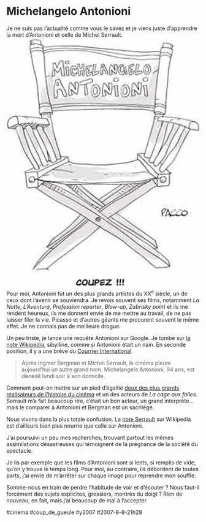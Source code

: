 # Michelangelo Antonioni

Je ne suis pas l’actualité comme vous le savez et je viens juste d’apprendre la mort d’Antonioni et celle de Michel Serrault.
[![Par Pacco](_i/20070808pacco.webp)](http://www.fuckingkarma.com)Pour moi, Antonioni fût un des plus grands artistes du XX<sup>e</sup> siècle, un de ceux dont l’avenir se souviendra. Je revois souvent ses films, notamment *La Notte*, *L’Aventura*, *Profession reporter*, *Blow-up*, *Zabrisky point* et ils me rendent heureux, ils me donnent envie de me mettre au travail, de ne pas laisser filer la vie. Picasso et d’autres géants me procurent souvent le même effet. Je ne connais pas de meilleure drogue.

Un peu triste, je lance une requête Antonioni sur Google. Je tombe sur [la note Wikipedia](http://fr.wikipedia.org/wiki/Michelangelo_Antonioni), sibylline, comme si Antonioni était un nain. En seconde position, il y a une brève du [Courrier International](http://www.courrierinternational.com/article.asp?obj_id=76447).

> Après Ingmar Bergman et Michel Serrault, le cinéma pleure aujourd’hui un autre grand nom. Michelangelo Antonioni, 94 ans, est décédé lundi soir à son domicile.

Comment peut-on mettre sur un pied d’égalité [deux des plus grands réalisateurs de l’histoire du cinéma](http://www.cyberpresse.ca/article/20070804/CPARTS01/708040790/1043/CPARTS01) et un des acteurs de *La cage aux folles*. Serrault m’a fait beaucoup rire, c’était un bon acteur, un grand interprète… mais le comparer à Antonioni et Bergman est un sacrilège.

Nous vivons dans la plus totale confusion. La [note Serrault](http://fr.wikipedia.org/wiki/Michel_Serrault) sur Wikipedia est d’ailleurs bien plus nourrie que celle sur Antonioni.

J’ai poursuivi un peu mes recherches, trouvant partout les mêmes assimilations désastreuses qui témoignent de la prégnance de la société du spectacle.

Je lis par exemple que les films d’Antonioni sont si lents, si remplis de vide, qu’on y trouve le temps long. Pour moi, au contraire, ils débordent de toutes parts, j’ai envie de m’arrêter sur chaque image pour reprendre mon souffle.

Somme-nous en train de perdre l’habitude de voir et d’écouter ? Nous faut-il forcément des sujets explicites, grossiers, montrés du doigt ? Rien de nouveau, en fait, mais j’ai beaucoup de mal à l’accepter.

#cinema #coup_de_gueule #y2007 #2007-8-8-21h28

